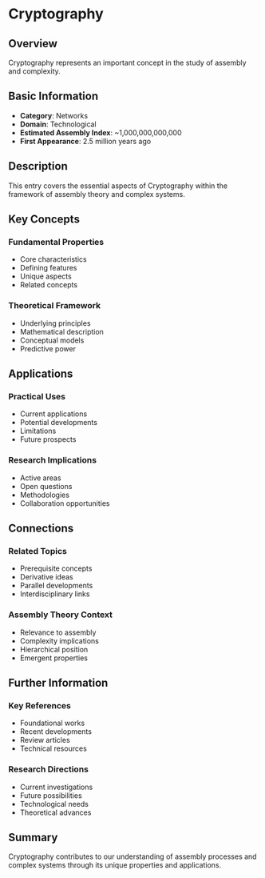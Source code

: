 # Cryptography

## Overview

Cryptography represents an important concept in the study of assembly and complexity.

## Basic Information

- **Category**: Networks
- **Domain**: Technological
- **Estimated Assembly Index**: ~1,000,000,000,000
- **First Appearance**: 2.5 million years ago

## Description

This entry covers the essential aspects of Cryptography within the framework of assembly theory and complex systems.

## Key Concepts

### Fundamental Properties
- Core characteristics
- Defining features
- Unique aspects
- Related concepts

### Theoretical Framework
- Underlying principles
- Mathematical description
- Conceptual models
- Predictive power

## Applications

### Practical Uses
- Current applications
- Potential developments
- Limitations
- Future prospects

### Research Implications
- Active areas
- Open questions
- Methodologies
- Collaboration opportunities

## Connections

### Related Topics
- Prerequisite concepts
- Derivative ideas
- Parallel developments
- Interdisciplinary links

### Assembly Theory Context
- Relevance to assembly
- Complexity implications
- Hierarchical position
- Emergent properties

## Further Information

### Key References
- Foundational works
- Recent developments
- Review articles
- Technical resources

### Research Directions
- Current investigations
- Future possibilities
- Technological needs
- Theoretical advances

## Summary

Cryptography contributes to our understanding of assembly processes and complex systems through its unique properties and applications.
